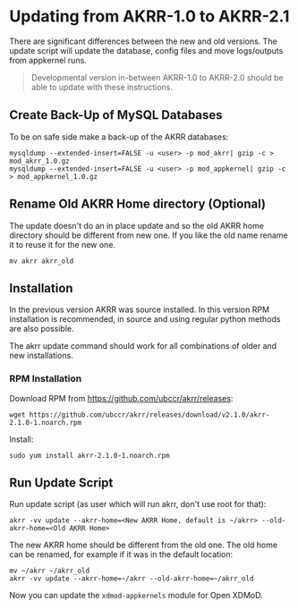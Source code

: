 # Updating from AKRR-1.0 to AKRR-2.1

There are significant differences between the new and old versions.
The update script will update the database, config files and move logs/outputs from appkernel runs. 

> Developmental version in-between AKRR-1.0 to AKRR-2.0 should be able to update with these instructions. 


## Create Back-Up of MySQL Databases

To be on safe side make a back-up of the AKRR databases:

```shell script
mysqldump --extended-insert=FALSE -u <user> -p mod_akrr| gzip -c > mod_akrr_1.0.gz
mysqldump --extended-insert=FALSE -u <user> -p mod_appkernel| gzip -c > mod_appkernel_1.0.gz
```

## Rename Old AKRR Home directory (Optional)

The update doesn't do an in place update and so the old AKRR home directory should be different from new one. 
If you like the old name rename it to reuse it for the new one.

```shell script
mv akrr akrr_old
```

## Installation

In the previous version AKRR was source installed. In this version RPM installation is recommended, 
in source and using regular python methods are also possible.
 
The akrr update command should work for all combinations of older and new installations. 

### RPM Installation
Download RPM from https://github.com/ubccr/akrr/releases:

```shell script
wget https://github.com/ubccr/akrr/releases/download/v2.1.0/akrr-2.1.0-1.noarch.rpm
```

Install:
 
```shell script
sudo yum install akrr-2.1.0-1.noarch.rpm
```

## Run Update Script

Run update script (as user which will run akrr, don't use root for that):

```shell script
akrr -vv update --akrr-home=<New AKRR Home, default is ~/akrr> --old-akrr-home=<Old AKRR Home>
```

The new AKRR home should be different from the old one. The old home can be renamed, for example if it was in the default location:

```shell script
mv ~/akrr ~/akrr_old
akrr -vv update --akrr-home=~/akrr --old-akrr-home=~/akrr_old
```

Now you can update the `xdmod-appkernels` module for Open XDMoD.
